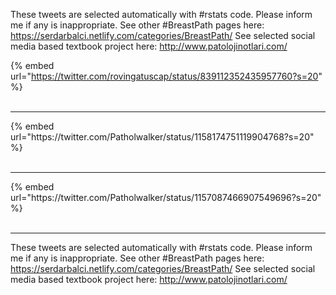 

These tweets are selected automatically with #rstats code. Please inform me if any is inappropriate.
See other #BreastPath pages here: https://serdarbalci.netlify.com/categories/BreastPath/ 
See selected social media based textbook project here: http://www.patolojinotlari.com/

{% embed url="https://twitter.com/rovingatuscap/status/839112352435957760?s=20" %}<br>
<br>
<hr>
{% embed url="https://twitter.com/Patholwalker/status/1158174751119904768?s=20" %}<br>
<br>
<hr>
{% embed url="https://twitter.com/Patholwalker/status/1157087466907549696?s=20" %}<br>
<br>
<hr>


These tweets are selected automatically with #rstats code. Please inform me if any is inappropriate.
See other #BreastPath pages here: https://serdarbalci.netlify.com/categories/BreastPath/ 
See selected social media based textbook project here: http://www.patolojinotlari.com/
